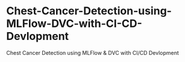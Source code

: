 # Chest-Cancer-Detection-using-MLFlow-DVC-with-CI-CD-Devlopment
Chest Cancer Detection using MLFlow &amp; DVC with CI/CD Devlopment
